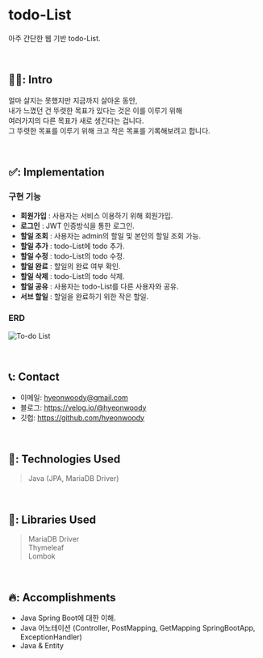 # todo-List
아주 간단한 웹 기반 todo-List.

<br>

## 🧑‍💻: Intro


얼마 살지는 못했지만 지금까지 살아온 동안,  
내가 느꼈던 건 뚜렷한 목표가 있다는 것은 이를 이루기 위해  
여러가지의 다른 목표가 새로 생긴다는 겁니다.   
그 뚜렷한 목표를 이루기 위해 크고 작은 목표를 기록해보려고 합니다.  

<br>

 ## ✅: Implementation
 
 ### 구현 기능
 - **회원가입** : 사용자는 서비스 이용하기 위해 회원가입.
- **로그인** : JWT 인증방식을 통한 로그인.
- **할일 조회** : 사용자는 admin의 할일 및 본인의 할일 조회 가능.
- **할일 추가** : todo-List에 todo 추가.
- **할일 수정** : todo-List의 todo 수정.
- **할일 완료** : 할일의 완료 여부 확인.
- **할일 삭제** : todo-List의 todo 삭제.
- **할일 공유** : 사용자는 todo-List를 다른 사용자와 공유.
- **서브 할일** : 할일을 완료하기 위한 작은 할일.

### ERD
![To-do List](https://user-images.githubusercontent.com/75844701/233739181-50917960-00ce-473f-9e72-ffcaa8ac67fd.png)

<br>

## 📞: Contact
- 이메일: hyeonwoody@gmail.com
- 블로그: https://velog.io/@hyeonwoody
- 깃헙: https://github.com/hyeonwoody

<br>

## 🧱: Technologies Used
>Java (JPA, MariaDB Driver)

<br>

## 📖: Libraries Used
>MariaDB Driver  
>Thymeleaf  
>Lombok  
 
<br>

 ## 🔥: Accomplishments
- Java Spring Boot에 대한 이해.
- Java 어노테이션 (Controller, PostMapping, GetMapping SpringBootApp,  ExceptionHandler)
- Java & Entity 

<br>
